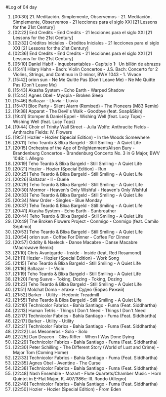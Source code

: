 #Log of 04 day

1. [00:30] 21. Meditación. Simplemente, Observemos - 21. Meditación. Simplemente, Observemos - 21 lecciones para el siglo XXI [21 Lessons for the 21st Century]
1. [02:22] End Credits - End Credits - 21 lecciones para el siglo XXI [21 Lessons for the 21st Century]
1. [02:32] Créditos Iniciales - Créditos Iniciales - 21 lecciones para el siglo XXI [21 Lessons for the 21st Century]
1. [02:36] End Credits - End Credits - 21 lecciones para el siglo XXI [21 Lessons for the 21st Century]
1. [05:10] Daniel Habif - Inquebrantables - Capítulo 1:  Un billón de abrazos
1. [15:41] Hilary Hahn - Bach: Violin Concertos - J.S. Bach: Concerto for 2 Violins, Strings, and Continuo in D minor, BWV 1043 - 1. Vivace
1. [15:42] orion sun - Ne Me Quitte Pas (Don't Leave Me) - Ne Me Quitte Pas (Don't Leave Me)
1. [15:43] Akasha System - Echo Earth - Warped Shadow
1. [15:44] Agnes Obel - Myopia - Broken Sleep
1. [15:46] Baltazar - Lluvia - Lluvia
1. [15:47] Bloc Party - Silent Alarm (Remixed) - The Pioneers (M83 Remix)
1. [19:38] Apparat - The Devil's Walk - Goodbye (feat. Soap&Skin)
1. [19:41] Stomper & Daniel Eppel - Wishing Well (feat. Lucy Tops) - Wishing Well (feat. Lucy Tops)
1. [19:44] Choir of Trinity Wall Street - Julia Wolfe: Anthracite Fields - Anthracite Fields: IV. Flowers
1. [19:51] Hozier - Hozier (Special Edition) - In the Woods Somewhere
1. [20:11] Teho Teardo & Blixa Bargeld - Still Smiling - A Quiet Life
1. [20:15] Orchestra of the Age of Enlightenment/Alison Bury - Brandenburg Concertos - Brandenburg Concerto No. 3 in G Major, BWV 1048: I. Allegro
1. [20:19] Teho Teardo & Blixa Bargeld - Still Smiling - A Quiet Life
1. [20:21] Hozier - Hozier (Special Edition) - Run
1. [20:25] Teho Teardo & Blixa Bargeld - Still Smiling - A Quiet Life
1. [20:26] Baltazar - II - Duele
1. [20:29] Teho Teardo & Blixa Bargeld - Still Smiling - A Quiet Life
1. [20:30] Mormor - Heaven's Only Wishful - Heaven's Only Wishful
1. [20:33] Teho Teardo & Blixa Bargeld - Still Smiling - A Quiet Life
1. [20:34] New Order - Singles - Blue Monday
1. [20:37] Teho Teardo & Blixa Bargeld - Still Smiling - A Quiet Life
1. [20:41] Akasha System - Echo Earth - Sunbreather
1. [20:44] Teho Teardo & Blixa Bargeld - Still Smiling - A Quiet Life
1. [20:49] The Broken Flowers Project - Conmigo - Conmigo (feat. Camilo Séptimo)
1. [20:53] Teho Teardo & Blixa Bargeld - Still Smiling - A Quiet Life
1. [20:54] orion sun - Coffee For Dinner - Coffee For Dinner
1. [20:57] Oddity & Naeleck - Danse Macabre - Danse Macabre (Macrowave Remix)
1. [21:10] Chris Avantgarde - Inside - Inside (feat. Red Rosamond)
1. [21:11] Hozier - Hozier (Special Edition) - Work Song
1. [21:15] Teho Teardo & Blixa Bargeld - Still Smiling - A Quiet Life
1. [21:16] Baltazar - I - Vicio
1. [21:19] Teho Teardo & Blixa Bargeld - Still Smiling - A Quiet Life
1. [21:20] Feng Suave - Toking, Dozing - Toking, Dozing
1. [21:23] Teho Teardo & Blixa Bargeld - Still Smiling - A Quiet Life
1. [21:51] Molchat Doma - этажи - Судно (Борис Рижий)
1. [21:52] Barker - Utility - Hedonic Treadmill
1. [21:55] Teho Teardo & Blixa Bargeld - Still Smiling - A Quiet Life
1. [22:10] Technicolor Fabrics - Bahía Santiago - Fuma (Feat. Siddhartha)
1. [22:13] Human Tetris - Things I Don't Need - Things I Don't Need
1. [22:17] Technicolor Fabrics - Bahía Santiago - Fuma (Feat. Siddhartha)
1. [22:17] Barker - Utility - Utility
1. [22:21] Technicolor Fabrics - Bahía Santiago - Fuma (Feat. Siddhartha)
1. [22:22] Los Mesoneros - Solo - Solo
1. [22:25] Dan Deacon - Gliss Riffer - When I Was Done Dying
1. [22:29] Technicolor Fabrics - Bahía Santiago - Fuma (Feat. Siddhartha)
1. [22:30] Peter Schilling - The Different Story (World of Lust and Crime) - Major Tom (Coming Home)
1. [22:33] Technicolor Fabrics - Bahía Santiago - Fuma (Feat. Siddhartha)
1. [22:35] Agnes Obel - Aventine - The Curse
1. [22:38] Technicolor Fabrics - Bahía Santiago - Fuma (Feat. Siddhartha)
1. [22:48] Nash Ensemble - Mozart - Flute Quartets/Chamber Music - Horn Quintet in E-Flat Major, K. 407/386c: III. Rondo (Allegro)
1. [22:48] Technicolor Fabrics - Bahía Santiago - Fuma (Feat. Siddhartha)
1. [22:50] Hozier - Hozier (Special Edition) - From Eden
